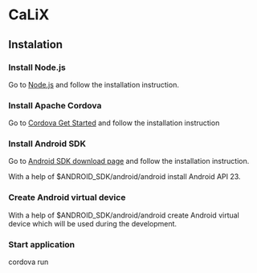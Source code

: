 # CaLiX
## Instalation
### Install Node.js
Go to [Node.js](https://nodejs.org/) and follow the installation instruction.
### Install Apache Cordova
Go to [Cordova Get Started](https://cordova.apache.org/#getstarted) and follow the installation instruction
### Install Android SDK
Go to [Android SDK download page](https://developer.android.com/studio/index.html#downloads) and follow the installation instruction.

With a help of $ANDROID_SDK/android/android install Android API 23.
### Create Android virtual device
With a help of  $ANDROID_SDK/android/android create Android virtual device which will be used during the development.
### Start application
   cordova run